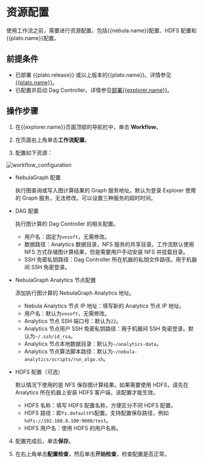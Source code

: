 # 资源配置

使用工作流之前，需要进行资源配置，包括{{nebula.name}}配置、HDFS 配置和{{plato.name}}配置。

## 前提条件

- 已部署 {{plato.release}} 或以上版本的{{plato.name}}。详情参见[{{plato.name}}](../..//graph-computing/nebula-analytics.md)。
- 已配置并启动 Dag Controller。详情参见[部署{{explorer.name}}](../deploy-connect/ex-ug-deploy.md)。

## 操作步骤

1. 在{{explorer.name}}页面顶部的导航栏中，单击 **Workflow**。

2. 在页面右上角单击**工作流配置**。

3. 配置如下资源：

  ![workflow_configuration](https://docs-cdn.nebula-graph.com.cn/figures/workflow_configuration_230424_cn.png)

  - NebulaGraph 配置

    执行图查询或写入图计算结果的 Graph 服务地址。默认为登录 Explorer 使用的 Graph 服务，无法修改。可以设置三种服务的超时时间。

  - DAG 配置

    执行图计算的 Dag Controller 的相关配置。

    - 用户名：固定为`vesoft`，无需修改。
    - 数据路径：Analytics 数据目录，NFS 服务的共享目录。工作流默认使用 NFS 方式存储图计算结果，但是需要用户手动安装 NFS 并挂载目录。
    - SSH 免密私钥路径：Dag Controller 所在机器的私钥文件路径。用于机器间 SSH 免密登录。

  - NebulaGraph Analytics 节点配置

    添加执行图计算的 NebulaGraph Analytics 地址。

    - Nebula Analytics 节点 IP 地址：填写新的 Analytics 节点 IP 地址。
    - 用户名：默认为`vesoft`，无需修改。
    - Analytics 节点 SSH 端口号：默认为`22`。
    - Analytics 节点用户 SSH 免密私钥路径：用于机器间 SSH 免密登录。默认为`~/.ssh/id_rsa`。
    - Analytics 节点本地数据目录：默认为`~/analytics-data`。
    - Analytics 节点算法脚本路径：默认为`~/nebula-analytics/scripts/run_algo.sh`。

  - HDFS 配置（可选）

    默认情况下使用的是 NFS 保存图计算结果，如果需要使用 HDFS，请先在 Analytics 所在机器上安装 HDFS 客户端，该配置才能生效。

    - HDFS 名称：填写 HDFS 配置名称，方便区分不同 HDFS 配置。
    - HDFS 路径：即`fs.defaultFS`配置。支持配置保存路径，例如`hdfs://192.168.8.100:9000/test`。
    - HDFS 用户名：使用 HDFS 的用户名称。

4. 配置完成后，单击**保存**。

5. 在右上角单击**配置检查**，然后单击**开始检查**，检查配置是否正常。
